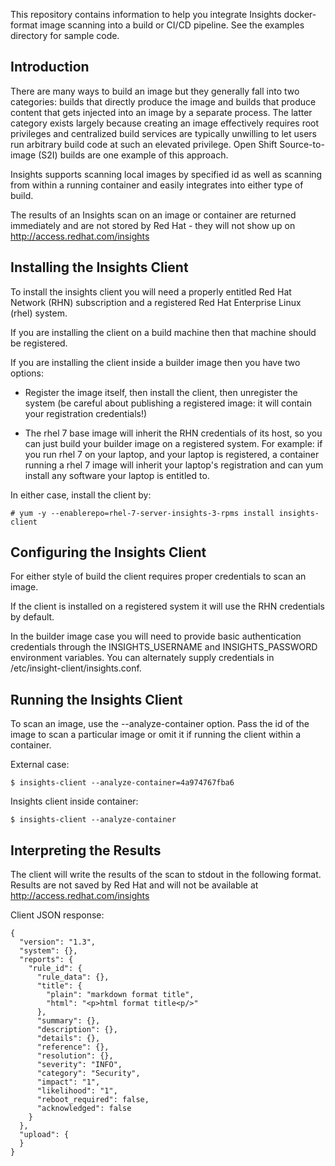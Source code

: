 This repository contains information to help you integrate Insights docker-format image 
scanning into a build or CI/CD pipeline.  See the examples directory for sample code.


## Introduction
There are many ways to build an image but they generally fall into two categories: builds 
that directly produce the image and builds that produce content that gets injected into an
image by a separate process.  The latter category exists largely because creating an image
effectively requires root privileges and centralized build services are typically
unwilling to let users run arbitrary build code at such an elevated privilege.  Open Shift
Source-to-image (S2I) builds are one example of this approach.

Insights supports scanning local images by specified id as well as scanning
from within a running container and easily integrates into either type of build.

The results of an Insights scan on an image or container are returned immediately
and are not stored by Red Hat - they will not show up on http://access.redhat.com/insights

## Installing the Insights Client
To install the insights client you will need a properly entitled Red Hat Network (RHN) 
subscription and a registered Red Hat Enterprise Linux (rhel) system.

If you are installing the client on a build machine then that machine should be registered.

If you are installing the client inside a builder image then you have two options:

- Register the image itself, then install the client, then unregister the system (be careful
about publishing a registered image: it will contain your registration credentials!)

- The rhel 7 base image will inherit the RHN credentials of its host, so you
can just build your builder image on a registered system.  For example: if you run rhel 7
on your laptop, and your laptop is registered, a container running a rhel 7 image will
inherit your laptop's registration and can yum install any software your laptop is
entitled to.

In either case, install the client by:
```
# yum -y --enablerepo=rhel-7-server-insights-3-rpms install insights-client
```

## Configuring the Insights Client
For either style of build the client requires proper credentials to scan an image.  

If the client is installed on a registered system it will use the RHN credentials by
default.

In the builder image case you will need to provide basic authentication credentials through
the INSIGHTS_USERNAME and INSIGHTS_PASSWORD environment variables.  You can alternately
supply credentials in /etc/insight-client/insights.conf.

## Running the Insights Client
To scan an image, use the --analyze-container option.  Pass the id of the image to scan
a particular image or omit it if running the client within a container.

External case:
```
$ insights-client --analyze-container=4a974767fba6
```

Insights client inside container:
```
$ insights-client --analyze-container
```

## Interpreting the Results
The client will write the results of the scan to stdout in the following format.  Results are not saved by Red Hat 
and will not be available at http://access.redhat.com/insights

Client JSON response:

```
{
  "version": "1.3",
  "system": {},
  "reports": {
    "rule_id": {
      "rule_data": {},
      "title": {
        "plain": "markdown format title",
        "html": "<p>html format title<p/>"
      },
      "summary": {},
      "description": {},
      "details": {},
      "reference": {},
      "resolution": {},
      "severity": "INFO",
      "category": "Security",
      "impact": "1",
      "likelihood": "1",
      "reboot_required": false,
      "acknowledged": false
    }
  },
  "upload": {
  }
}
```